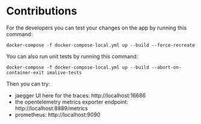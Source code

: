 # Contributions

For the developers you can test your changes on the app by running this command:

```shell
docker-compose -f docker-compose-local.yml up --build --force-recreate 
```

You can also run unit tests by running this command:

```shell
docker-compose -f docker-compose-local.yml up --build --abort-on-container-exit imalive-tests 
```

Then you can try:
* jaegger UI here for the traces: http://localhost:16686
* the opentelemetry metrics exporter endpoint: http://localhost:8889/metrics
* prometheus: http://localhost:9090
